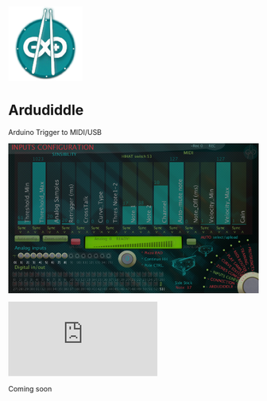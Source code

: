 ![](https://github.com/eLeDeTe-LoDeTanda/Ardudiddle/blob/master/data/img/Ardudiddle.png)
# Ardudiddle

Arduino Trigger to MIDI/USB

![Ardudiddle_GUI_Design](https://github.com/eLeDeTe-LoDeTanda/Ardudiddle/blob/master/data/Screenshots/Ardudiddle_GUI_Design.png)

![TODO List](https://github.com/eLeDeTe-LoDeTanda/Ardudiddle/blob/master/TODO.md)

Coming soon
